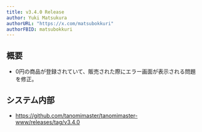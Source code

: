 ```yaml
---
title: v3.4.0 Release
author: Yuki Matsukura
authorURL: "https://x.com/matsubokkuri"
authorFBID: matsubokkuri
---
```


## 概要

- 0円の商品が登録されていて、販売された際にエラー画面が表示される問題を修正。

## システム内部

- https://github.com/tanomimaster/tanomimaster-www/releases/tag/v3.4.0

